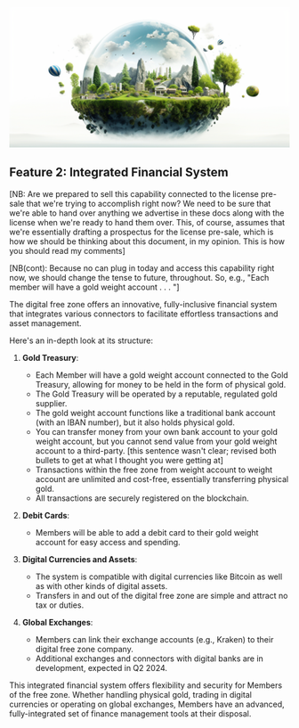 ![](img/finance.png)

## Feature 2: Integrated Financial System

[NB:  Are we prepared to sell this capability connected to the license pre-sale that we're trying to accomplish right now?  We need to be sure that we're able to hand over anything we advertise in these docs along with the license when we're ready to hand them over.  This, of course, assumes that we're essentially drafting a prospectus for the license pre-sale, which is how we should be thinking about this document, in my opinion.  This is how you should read my comments]

[NB(cont):  Because no can plug in today and access this capability right now, we should change the tense to future, throughout. 
 So, e.g., "Each member will have a gold weight account . . . "]  

The digital free zone offers an innovative, fully-inclusive financial system that integrates various connectors to facilitate effortless transactions and asset management. 

Here's an in-depth look at its structure:

1. **Gold Treasury**:
   * Each Member will have a gold weight account connected to the Gold Treasury, allowing for money to be held in the form of physical gold.
   * The Gold Treasury will be operated by a reputable, regulated gold supplier.
   * The gold weight account functions like a traditional bank account (with an IBAN number), but it also holds physical gold.
   * You can transfer money from your own bank account to your gold weight account, but you cannot send value from your gold weight account to a third-party. 
   [this sentence wasn't clear; revised both bullets to get at what I thought you were getting at]
   * Transactions within the free zone from weight account to weight account are unlimited and cost-free, essentially transferring physical gold.
   * All transactions are securely registered on the blockchain.

2. **Debit Cards**:
   * Members will be able to add a debit card to their gold weight account for easy access and spending.

3. **Digital Currencies and Assets**:
   * The system is compatible with digital currencies like Bitcoin as well as with other kinds of digital assets.
   * Transfers in and out of the digital free zone are simple and attract no tax or duties.

4. **Global Exchanges**:
   * Members can link their exchange accounts (e.g., Kraken) to their digital free zone company.
   * Additional exchanges and connectors with digital banks are in development, expected in Q2 2024.

This integrated financial system offers  flexibility and security for Members of the free zone. Whether handling physical gold, trading in digital currencies or operating on global exchanges, Members have an advanced, fully-integrated set of finance management tools at their disposal. 
